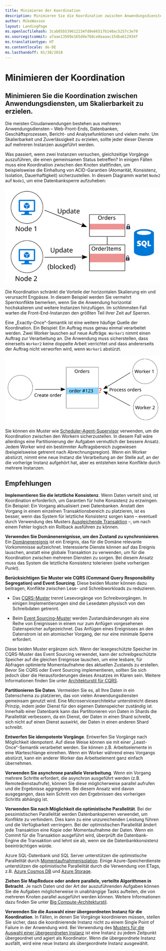 ```yaml
---
title: Minimieren der Koordination
description: Minimieren Sie die Koordination zwischen Anwendungsdiensten, um Skalierbarkeit zu erzielen.
author: MikeWasson
layout: LandingPage
ms.openlocfilehash: 3cab05b539612234fd8e66517b140ac5257c3e70
ms.sourcegitcommit: a7aae13569e165d4e768ce0aaaac154ba612934f
ms.translationtype: HT
ms.contentlocale: de-DE
ms.lasthandoff: 01/30/2018
---
```

# <a name="minimize-coordination"></a>Minimieren der Koordination 

## <a name="minimize-coordination-between-application-services-to-achieve-scalability"></a>Minimieren Sie die Koordination zwischen Anwendungsdiensten, um Skalierbarkeit zu erzielen.

Die meisten Cloudanwendungen bestehen aus mehreren Anwendungsdiensten – Web-Front-Ends, Datenbanken, Geschäftsprozessen, Bericht- und Analysefunktionen und vielem mehr. Um Skalierbarkeit und Zuverlässigkeit zu erzielen, sollte jeder dieser Dienste auf mehreren Instanzen ausgeführt werden. 

Was passiert, wenn zwei Instanzen versuchen, gleichzeitige Vorgänge auszuführen, die einen gemeinsamen Status betreffen? In einigen Fällen muss eine Koordination zwischen den Knoten stattfinden, um beispielsweise die Einhaltung von ACID-Garantien (Atomarität, Konsistenz, Isolation, Dauerhaftigkeit) sicherzustellen. In diesem Diagramm wartet `Node2` auf `Node1`, um eine Datenbanksperre aufzuheben:

![](./images/database-lock.svg)

Die Koordination schränkt die Vorteile der horizontalen Skalierung ein und verursacht Engpässe. In diesem Beispiel werden Sie vermehrt Sperrkonflikte bemerken, wenn Sie die Anwendung horizontal hochskalieren und weitere Instanzen hinzufügen. Im schlimmsten Fall warten die Front-End-Instanzen den größten Teil ihrer Zeit auf Sperren.

Eine „Exactly-Once“-Semantik ist eine weitere häufige Quelle der Koordination. Ein Beispiel: Ein Auftrag muss genau einmal verarbeitet werden. Zwei Worker lauschen auf neue Aufträge. `Worker1` nimmt einen Auftrag zur Verarbeitung an. Die Anwendung muss sicherstellen, dass einerseits `Worker2` keine doppelte Arbeit verrichtet und dass andererseits der Auftrag nicht verworfen wird, wenn `Worker1` abstürzt.

![](./images/coordination.svg)

Sie können ein Muster wie [Scheduler-Agent-Supervisor][sas-pattern] verwenden, um die Koordination zwischen den Workern sicherzustellen. In diesem Fall wäre allerdings eine Partitionierung der Aufgaben vermutlich der bessere Ansatz. Jedem Worker wird ein bestimmter Auftragsbereich zugewiesen (beispielsweise getrennt nach Abrechnungsregion). Wenn ein Worker abstürzt, nimmt eine neue Instanz die Verarbeitung an der Stelle auf, an der die vorherige Instanz aufgehört hat, aber es entstehen keine Konflikte durch mehrere Instanzen.

## <a name="recommendations"></a>Empfehlungen

**Implementieren Sie die letztliche Konsistenz**. Wenn Daten verteilt sind, ist Koordination erforderlich, um Garantien für hohe Konsistenz zu erzwingen. Ein Beispiel: Ein Vorgang aktualisiert zwei Datenbanken. Anstatt den Vorgang in einem einzelnen Transaktionsbereich zu platzieren, ist es besser, wenn das System für letztliche Konsistenz sorgen kann – eventuell durch Verwendung des Musters [Ausgleichende Transaktion][compensating-transaction] –, um nach einem Fehler logisch ein Rollback ausführen zu können.

**Verwenden Sie Domänenereignisse, um den Zustand zu synchronisieren**. Ein [Domänenereignis][domain-event] ist ein Ereignis, das für die Domäne relevante Vorkommnisse aufzeichnet. Interessierte Dienste können auf das Ereignis lauschen, anstatt eine globale Transaktion zu verwenden, um für die Koordination zwischen mehreren Diensten zu sorgen. Bei diesem Ansatz muss das System die letztliche Konsistenz tolerieren (siehe vorherigen Punkt). 

**Berücksichtigen Sie Muster wie CQRS (Command Query Responsibility Segregation) und Event Sourcing**. Diese beiden Muster können dazu beitragen, Konflikte zwischen Lese- und Schreibworkloads zu reduzieren. 

- Das [CQRS-Muster][cqrs-pattern] trennt Lesevorgänge von Schreibvorgängen. In einigen Implementierungen sind die Lesedaten physisch von den Schreibdaten getrennt. 

- Beim [Event Sourcing-Muster][event-sourcing] werden Zustandsänderungen als eine Reihe von Ereignissen in einem nur zum Anfügen vorgesehenen Datenspeicher aufgezeichnet. Das Anfügen eines Ereignisses an den Datenstrom ist ein atomischer Vorgang, der nur eine minimale Sperre erfordert. 

Diese beiden Muster ergänzen sich. Wenn der lesegeschützte Speicher im CQRS-Muster das Event Sourcing verwendet, kann der schreibgeschützte Speicher auf die gleichen Ereignisse lauschen, um eine lesbare, für Abfragen optimierte Momentaufnahme des aktuellen Zustands zu erstellen. Bevor Sie CQRS oder Event Sourcing implementieren, sollten Sie sich jedoch über die Herausforderungen dieses Ansatzes im Klaren sein. Weitere Informationen finden Sie unter [Architekturstil für CQRS][cqrs-style].

**Partitionieren Sie Daten**.  Vermeiden Sie es, all Ihre Daten in ein Datenschema zu platzieren, das von vielen Anwendungsdiensten gemeinsam genutzt wird. Eine Microservicearchitektur unterstreicht dieses Prinzip, indem jeder Dienst für den eigenen Datenspeicher zuständig ist. Innerhalb einer Datenbank kann das Partitionieren von Daten in Shards die Parallelität verbessern, da ein Dienst, der Daten in einen Shard schreibt, sich nicht auf einen Dienst auswirkt, der Daten in einen anderen Shard schreibt.

**Entwerfen Sie idempotente Vorgänge**. Entwerfen Sie Vorgänge nach Möglichkeit idempotent. Auf diese Weise können sie mit einer „Least-Once“-Semantik verarbeitet werden. Sie können z.B. Arbeitselemente in eine Warteschlange einreihen. Wenn ein Worker während eines Vorgangs abstürzt, kann ein anderer Worker das Arbeitselement ganz einfach übernehmen.

**Verwenden Sie asynchrone parallele Verarbeitung**. Wenn ein Vorgang mehrere Schritte erfordert, die asynchron ausgeführt werden (z.B. Remotedienstaufrufe), können Sie diese möglicherweise parallel aufrufen und die Ergebnisse aggregieren. Bei diesem Ansatz wird davon ausgegangen, dass kein Schritt von den Ergebnissen des vorherigen Schritts abhängig ist.   

**Verwenden Sie nach Möglichkeit die optimistische Parallelität**. Bei der pessimistischen Parallelität werden Datenbanksperren verwendet, um Konflikte zu verhindern. Dies kann zu eine unzureichenden Leistung führen und die Verfügbarkeit verringern. Bei der optimistischen Parallelität ändert jede Transaktion eine Kopie oder Momentaufnahme der Daten. Wenn ein Commit für die Transaktion ausgeführt wird, überprüft die Datenbank-Engine die Transaktion und lehnt sie ab, wenn sie die Datenbankkonsistenz beeinträchtigen würde. 

Azure SQL-Datenbank und SQL Server unterstützen die optimistische Parallelität durch [Momentaufnahmenisolation][sql-snapshot-isolation]. Einige Azure-Speicherdienste unterstützen die optimistische Parallelität durch die Verwendung von ETags, z.B. [Azure Cosmos DB][cosmosdb-faq] und [Azure Storage][storage-concurrency].

**Ziehen Sie MapReduce oder andere parallele, verteilte Algorithmen in Betracht**. Je nach Daten und der Art der auszuführenden Aufgaben können Sie die Aufgaben möglicherweise in unabhängige Tasks aufteilen, die von mehreren Knoten parallel ausgeführt werden können. Weitere Informationen dazu finden Sie unter [Big Compute-Architekturstil][big-compute].

**Verwenden Sie die Auswahl einer übergeordneten Instanz für die Koordination**. In Fällen, in denen Sie Vorgänge koordinieren müssen, stellen Sie sicher, dass die koordinierende Instanz nicht zu einem Single Point of Failure in der Anwendung wird. Bei Verwendung des [Musters für die Auswahl einer übergeordneten Instanz][leader-election] ist eine Instanz zu jedem Zeitpunkt übergeordnet und agiert als Koordinator. Wenn die übergeordnete Instanz ausfällt, wird eine neue Instanz als übergeordnete Instanz ausgewählt. 
 

<!-- links -->

[big-compute]: ../architecture-styles/big-compute.md
[compensating-transaction]: ../../patterns/compensating-transaction.md
[cqrs-style]: ../architecture-styles/cqrs.md
[cqrs-pattern]: ../../patterns/cqrs.md
[cosmosdb-faq]: /azure/cosmos-db/faq
[domain-event]: https://martinfowler.com/eaaDev/DomainEvent.html
[event-sourcing]: ../../patterns/event-sourcing.md
[leader-election]: ../../patterns/leader-election.md
[sas-pattern]: ../../patterns/scheduler-agent-supervisor.md
[sql-snapshot-isolation]: /sql/t-sql/statements/set-transaction-isolation-level-transact-sql
[storage-concurrency]: https://azure.microsoft.com/blog/managing-concurrency-in-microsoft-azure-storage-2/